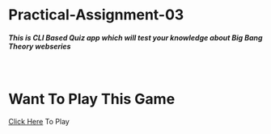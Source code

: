 # Practical-Assignment-03
<h5>This is CLI Based Quiz app which will test your knowledge about Big Bang Theory webseries</h5>
<br>
<h1><b>Want To Play This Game</b></h1>
<a href="https://replit.com/@neelpanchal17/Big-Bang-Theory?v=1">Click Here</a> To Play
